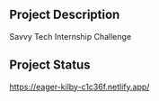 ## Project Description

Savvy Tech Internship Challenge

## Project Status

https://eager-kilby-c1c36f.netlify.app/
